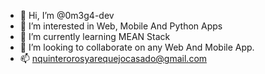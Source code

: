 - 👋 Hi, I’m @0m3g4-dev
- 👀 I’m interested in Web, Mobile And Python Apps
- 🌱 I’m currently learning MEAN Stack
- 💞️ I’m looking to collaborate on any Web And Mobile App.
- 📫 nquinterorosyarequejocasado@gmail.com

